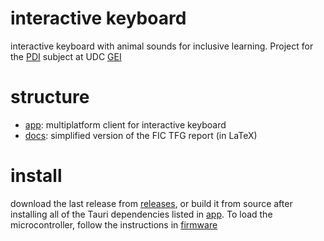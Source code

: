 # interactive keyboard
interactive keyboard with animal sounds for inclusive learning. Project for the [PDI](https://estudos.udc.es/es/subject/614G01V01/614G01035/2024) subject at UDC [GEI](https://estudos.udc.es/es/study/detail/614g01v01)

# structure
- [app](./app/README.md): multiplatform client for interactive keyboard
- [docs](./docs/README.md): simplified version of the FIC TFG report (in LaTeX)

# install
download the last release from [releases](https://github.com/daniqss/interactive-keyboard/releases), or build it from source after installing all of the Tauri dependencies
listed in [app](./app/README.md). To load the microcontroller, follow the instructions in [firmware](./firmware/README.md)
